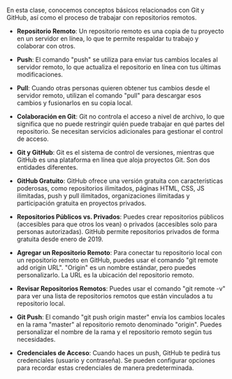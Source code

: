 En esta clase, conocemos conceptos básicos relacionados con Git y GitHub, así como el proceso de trabajar con repositorios remotos.

* **Repositorio Remoto**: Un repositorio remoto es una copia de tu proyecto en un servidor en línea, lo que te permite respaldar tu trabajo y colaborar con otros.

* **Push**: El comando "push" se utiliza para enviar tus cambios locales al servidor remoto, lo que actualiza el repositorio en línea con tus últimas modificaciones.

* **Pull**: Cuando otras personas quieren obtener tus cambios desde el servidor remoto, utilizan el comando "pull" para descargar esos cambios y fusionarlos en su copia local.

* **Colaboración en Git**: Git no controla el acceso a nivel de archivo, lo que significa que no puede restringir quién puede trabajar en qué partes del repositorio. Se necesitan servicios adicionales para gestionar el control de acceso.

* **Git y GitHub**: Git es el sistema de control de versiones, mientras que GitHub es una plataforma en línea que aloja proyectos Git. Son dos entidades diferentes.

* **GitHub Gratuito**: GitHub ofrece una versión gratuita con características poderosas, como repositorios ilimitados, páginas HTML, CSS, JS ilimitadas, push y pull ilimitados, organizaciones ilimitadas y participación gratuita en proyectos privados.

* **Repositorios Públicos vs. Privados**: Puedes crear repositorios públicos (accesibles para que otros los vean) o privados (accesibles solo para personas autorizadas). GitHub permite repositorios privados de forma gratuita desde enero de 2019.

* **Agregar un Repositorio Remoto**: Para conectar tu repositorio local con un repositorio remoto en GitHub, puedes usar el comando "git remote add origin URL". "Origin" es un nombre estándar, pero puedes personalizarlo. La URL es la ubicación del repositorio remoto.

* **Revisar Repositorios Remotos**: Puedes usar el comando "git remote -v" para ver una lista de repositorios remotos que están vinculados a tu repositorio local.

* **Git Push**: El comando "git push origin master" envía los cambios locales en la rama "master" al repositorio remoto denominado "origin". Puedes personalizar el nombre de la rama y el repositorio remoto según tus necesidades.

* **Credenciales de Acceso**: Cuando haces un push, GitHub te pedirá tus credenciales (usuario y contraseña). Se pueden configurar opciones para recordar estas credenciales de manera predeterminada.
